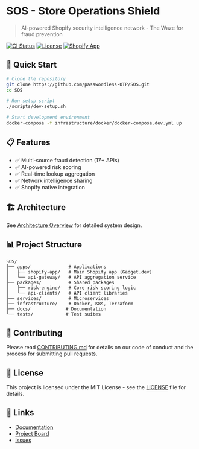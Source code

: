 # SOS - Store Operations Shield

> AI-powered Shopify security intelligence network - The Waze for fraud prevention

[![CI Status](https://github.com/passwordless-OTP/SOS/workflows/CI/badge.svg)](https://github.com/passwordless-OTP/SOS/actions)
[![License](https://img.shields.io/badge/license-MIT-blue.svg)](LICENSE)
[![Shopify App](https://img.shields.io/badge/Shopify-App-green.svg)](https://apps.shopify.com/sos)

## 🚀 Quick Start

```bash
# Clone the repository
git clone https://github.com/passwordless-OTP/SOS.git
cd SOS

# Run setup script
./scripts/dev-setup.sh

# Start development environment
docker-compose -f infrastructure/docker/docker-compose.dev.yml up
```

## 📋 Features

- ✅ Multi-source fraud detection (17+ APIs)
- ✅ AI-powered risk scoring
- ✅ Real-time lookup aggregation
- ✅ Network intelligence sharing
- ✅ Shopify native integration

## 🏗️ Architecture

See [Architecture Overview](docs/architecture/system-design.md) for detailed system design.

## 📊 Project Structure

```
SOS/
├── apps/              # Applications
│   ├── shopify-app/   # Main Shopify app (Gadget.dev)
│   └── api-gateway/   # API aggregation service
├── packages/          # Shared packages
│   ├── risk-engine/   # Core risk scoring logic
│   └── api-clients/   # API client libraries
├── services/          # Microservices
├── infrastructure/    # Docker, K8s, Terraform
├── docs/             # Documentation
└── tests/            # Test suites
```

## 🤝 Contributing

Please read [CONTRIBUTING.md](CONTRIBUTING.md) for details on our code of conduct and the process for submitting pull requests.

## 📄 License

This project is licensed under the MIT License - see the [LICENSE](LICENSE) file for details.

## 🔗 Links

- [Documentation](https://github.com/passwordless-OTP/SOS/wiki)
- [Project Board](https://github.com/passwordless-OTP/SOS/projects)
- [Issues](https://github.com/passwordless-OTP/SOS/issues)
